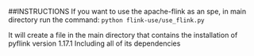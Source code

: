 ##INSTRUCTIONS
If you want to use the apache-flink as an spe, in main directory run the command: 
 ```python flink-use/use_flink.py```

It will create a file in the main directory that contains the installation of pyflink version 1.17.1 
Including all of its dependencies
